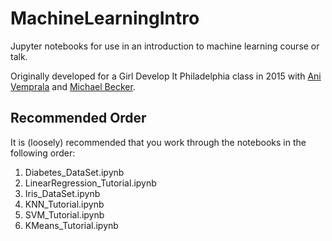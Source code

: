 # MachineLearningIntro

Jupyter notebooks for use in an introduction to machine learning course or talk.

Originally developed for a Girl Develop It Philadelphia class in 2015 with [Ani Vemprala](https://github.com/aniv) and [Michael Becker](https://github.com/mdbecker).

## Recommended Order

It is (loosely) recommended that you work through the notebooks in the following order:

1. Diabetes_DataSet.ipynb
2. LinearRegression_Tutorial.ipynb
3. Iris_DataSet.ipynb
4. KNN_Tutorial.ipynb
5. SVM_Tutorial.ipynb
6. KMeans_Tutorial.ipynb
